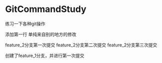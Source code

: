 # GitCommandStudy
练习一下各种git操作


添加第一行
单纯来自别的地方的修改


feature_2分支第一次提交
feature_2分支第二次提交
feature_2分支第三次提交

创建了feature_1分支，并进行第一次提交



